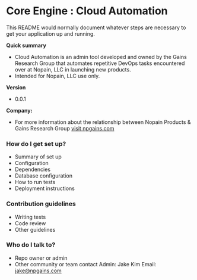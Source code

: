 # Core Engine : Cloud Automation #

This README would normally document whatever steps are necessary to get your application up and running.

**Quick summary**

* Cloud Automation is an admin tool developed and owned by the Gains Research Group
that automates repetitive DevOps tasks encountered over at Nopain, LLC in launching new products.
* Intended for Nopain, LLC use only.

**Version**

* 0.0.1

**Company:**

* For more information about the relationship between Nopain Products & Gains Research Group [visit npgains.com](https://npgains.com)




### How do I get set up? ###

* Summary of set up
* Configuration
* Dependencies
* Database configuration
* How to run tests
* Deployment instructions

### Contribution guidelines ###

* Writing tests
* Code review
* Other guidelines

### Who do I talk to? ###

* Repo owner or admin
* Other community or team contact
Admin: Jake Kim 
Email: jake@npgains.com